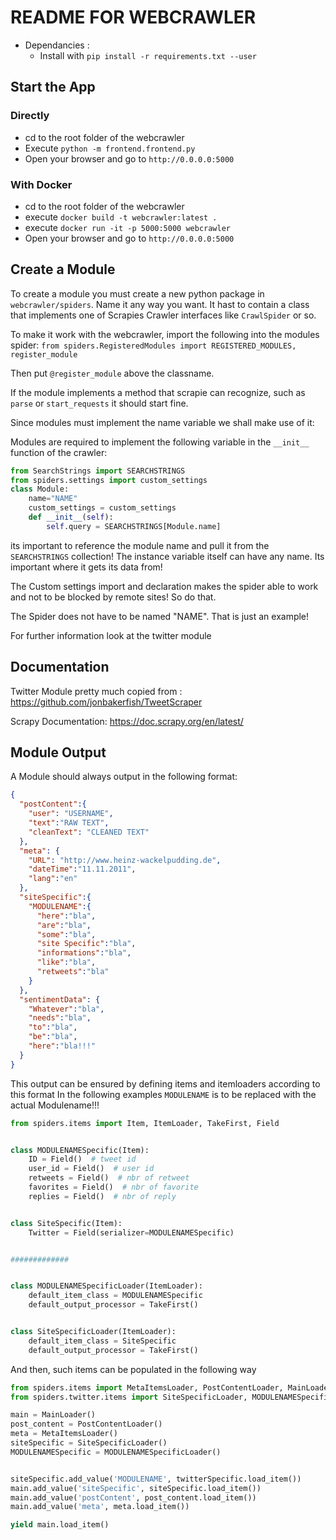 # README FOR WEBCRAWLER

- Dependancies : 
    - Install with ``pip install -r requirements.txt --user``
     
## Start the App

### Directly

- cd to the root folder of the webcrawler
- Execute ``python -m frontend.frontend.py``
- Open your browser and go to ``http://0.0.0.0:5000``

### With Docker

- cd to the root folder of the webcrawler
- execute ``docker build -t webcrawler:latest .``
- execute ``docker run -it -p 5000:5000 webcrawler`` 
- Open your browser and go to ``http://0.0.0.0:5000``

## Create a Module

To create a module you must create a new python package in ``webcrawler/spiders``.
Name it any way you want. It hast to contain a class that implements one of Scrapies
Crawler interfaces like ``CrawlSpider`` or so.

To make it work with the webcrawler, import the following into the modules spider:
``from spiders.RegisteredModules import REGISTERED_MODULES, register_module``

Then put ``@register_module`` above the classname.

If the module implements a method that scrapie can recognize, such as ``parse`` or ``start_requests`` it should start
fine.

Since modules must implement the name variable we shall make use of it:

Modules are required to implement the following variable in the ``__init__``
function of the crawler:
```python
from SearchStrings import SEARCHSTRINGS
from spiders.settings import custom_settings
class Module:
    name="NAME"
    custom_settings = custom_settings
    def __init__(self):
        self.query = SEARCHSTRINGS[Module.name]

```
its important to reference the module name and pull it from the ``SEARCHSTRINGS``
collection! The instance variable itself can have any name. Its important
where it gets its data from!

The Custom settings import and declaration makes the spider able to work and
not to be blocked by remote sites! So do that.

The Spider does not have to be named "NAME". That is just an example!

For further information look at the twitter module

## Documentation

Twitter Module pretty much copied from : https://github.com/jonbakerfish/TweetScraper

Scrapy Documentation: https://doc.scrapy.org/en/latest/

## Module Output

A Module should always output in the following format:
```json
{
  "postContent":{
    "user": "USERNAME",
    "text":"RAW TEXT",
    "cleanText": "CLEANED TEXT"
  },
  "meta": {
    "URL": "http://www.heinz-wackelpudding.de",
    "dateTime":"11.11.2011",
    "lang":"en"
  },
  "siteSpecific":{
    "MODULENAME":{
      "here":"bla",
      "are":"bla",
      "some":"bla",
      "site Specific":"bla",
      "informations":"bla",
      "like":"bla",
      "retweets":"bla"
    }
  },
  "sentimentData": {
    "Whatever":"bla",
    "needs":"bla",
    "to":"bla",
    "be":"bla",
    "here":"bla!!!"
  }
}

```
This output can be ensured by defining items and itemloaders according to this format
In the following examples ``MODULENAME`` is to be replaced with the actual Modulename!!!
```python
from spiders.items import Item, ItemLoader, TakeFirst, Field


class MODULENAMESpecific(Item):
    ID = Field()  # tweet id
    user_id = Field()  # user id
    retweets = Field()  # nbr of retweet
    favorites = Field()  # nbr of favorite
    replies = Field()  # nbr of reply


class SiteSpecific(Item):
    Twitter = Field(serializer=MODULENAMESpecific)


#############


class MODULENAMESpecificLoader(ItemLoader):
    default_item_class = MODULENAMESpecific
    default_output_processor = TakeFirst()


class SiteSpecificLoader(ItemLoader):
    default_item_class = SiteSpecific
    default_output_processor = TakeFirst()
```

And then, such items can be populated in the following way

```python
from spiders.items import MetaItemsLoader, PostContentLoader, MainLoader
from spiders.twitter.items import SiteSpecificLoader, MODULENAMESpecificLoader

main = MainLoader()
post_content = PostContentLoader()
meta = MetaItemsLoader()
siteSpecific = SiteSpecificLoader()
MODULENAMESpecific = MODULENAMESpecificLoader()


siteSpecific.add_value('MODULENAME', twitterSpecific.load_item())
main.add_value('siteSpecific', siteSpecific.load_item())
main.add_value('postContent', post_content.load_item())
main.add_value('meta', meta.load_item())

yield main.load_item()
```